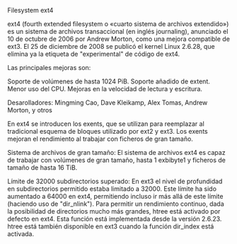 Filesystem ext4

ext4 (fourth extended filesystem o «cuarto sistema de archivos extendido») es un sistema de archivos transaccional 
(en inglés journaling), anunciado el 10 de octubre de 2006 por Andrew Morton, como una mejora compatible de ext3. 
El 25 de diciembre de 2008 se publicó el kernel Linux 2.6.28, que elimina ya la etiqueta de "experimental" de código de ext4.

Las principales mejoras son:

Soporte de volúmenes de hasta 1024 PiB.
Soporte añadido de extent.
Menor uso del CPU.
Mejoras en la velocidad de lectura y escritura.

Desarolladores: Mingming Cao, Dave Kleikamp, Alex Tomas, Andrew Morton, y otros

En ext4 se introducen los exents, que se utilizan para reemplazar al tradicional esquema de bloques utilizado por 
ext2 y ext3. Los exents mejoran el rendimiento al trabajar con ficheros de gran tamaño.

Sistema de archivos de gran tamaño:
El sistema de archivos ext4 es capaz de trabajar con volúmenes de gran tamaño, hasta 1 exbibyte1 y ficheros de 
tamaño de hasta 16 TiB.

Límite de 32000 subdirectorios superado:
En ext3 el nivel de profundidad en subdirectorios permitido estaba limitado a 32000. 
Este límite ha sido aumentado a 64000 en ext4, permitiendo incluso ir más allá de este límite (haciendo uso de "dir_nlink"). 
Para permitir un rendimiento continuo, dada la posibilidad de directorios mucho más grandes, htree está activado por defecto 
en ext4. Esta función está implementada desde la versión 2.6.23. htree está también disponible en ext3 cuando la función dir_index 
está activada.
